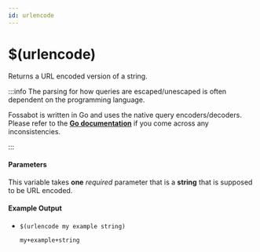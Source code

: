 ```yaml
---
id: urlencode
---
```


# $(urlencode)

Returns a URL encoded version of a string.

:::info The parsing for how queries are escaped/unescaped is often dependent on the programming language.

Fossabot is written in Go and uses the native query encoders/decoders. Please refer to the [**Go documentation**](https://pkg.go.dev/net/url#QueryEscape) if you come across any inconsistencies.

:::

#### Parameters

This variable takes **one** *required* parameter that is a **string** that is supposed to be URL encoded.

#### Example Output

* `$(urlencode my example string)`

    ```
    my+example+string 
    ```
